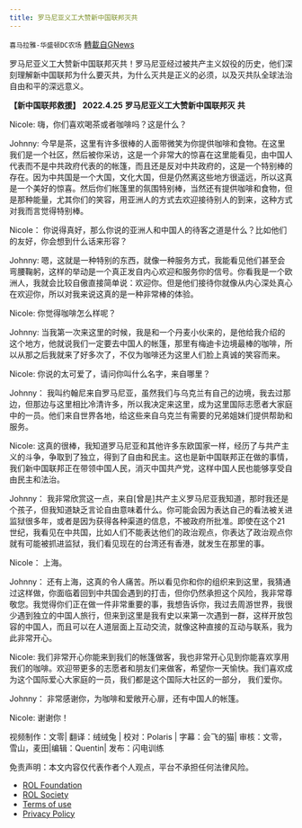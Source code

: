 ```yaml
---
title: 罗马尼亚义工大赞新中国联邦灭共
---
```

`喜马拉雅-华盛顿DC农场` [轉載自GNews](https://gnews.org/zh-hans/2444564/)

罗马尼亚义工大赞新中国联邦灭共！罗马尼亚经过被共产主义奴役的历史，他们深刻理解新中国联邦为什么要灭共，为什么灭共是正义的必须，以及灭共队全球法治自由和平的深远意义。
  
**【新中国联邦救援】** **2022.4.25** **罗马尼亚义工大赞新中国联邦灭** **共**
 
Nicole: 嗨，你们喜欢喝茶或者咖啡吗？这是什么？
 
Johnny: 今早是茶，这里有许多很棒的人面带微笑为你提供咖啡和食物。在这里我们是一个社区，然后被你采访，这是一个非常大的惊喜在这里能看见，由中国人代表而不是中共政府代表的的帐篷，而且还是反对中共政府的，这是一个特别棒的存在。因为中共国是一个大国，文化大国，但是仍然离这些地方很遥远，所以这真是一个美好的惊喜。然后你们帐篷里的氛围特别棒，当然还有提供咖啡和食物，但是那种能量，尤其你们的笑容，用亚洲人的方式去欢迎接待别人的到来，这种方式对我而言觉得特别棒。
 
Nicole： 你说得真好，那么你说的亚洲人和中国人的待客之道是什么？比如他们的友好，你会想到什么话来形容？
 
Johnny: 嗯，这就是一种特别的东西，就像一种服务方式，我能看见他们甚至会弯腰鞠躬，这样的举动是一个真正发自内心欢迎和服务你的信号。你看我是一个欧洲人，我就会比较自傲直接简单说：欢迎你。但是他们接待你就像从内心深处真心在欢迎你，所以对我来说这真的是一种非常棒的体验。
 
Nicole: 你觉得咖啡怎么样呢？
 
Johnny: 当我第一次来这里的时候，我是和一个丹麦小伙来的，是他给我介绍的这个地方，他就说我们一定要去中国人的帐篷，那里有梅迪卡边境最棒的咖啡，所以从那之后我就来了好多次了，不仅为咖啡还为这里人们脸上真诚的笑容而来。
 
Nicole: 你说的太可爱了，请问你叫什么名字，来自哪里？
 
Johnny： 我叫约翰尼来自罗马尼亚，虽然我们与乌克兰有自己的边境，我去过那边，但那边与这里相比冷清许多，所以我决定来这里，成为这里国际志愿者大家庭中的一员。他们来自世界各地，给这些来自乌克兰有需要的兄弟姐妹们提供帮助和服务。
 
Nicole: 这真的很棒，我知道罗马尼亚和其他许多东欧国家一样，经历了与共产主义的斗争，争取到了独立，得到了自由和民主。这也是新中国联邦正在做的事情，我们新中国联邦正在带领中国人民，消灭中国共产党，这样中国人民也能够享受自由民主和法治。
 
Johnny： 我非常欣赏这一点，来自[曾是]共产主义罗马尼亚我知道，那时我还是个孩子，但我知道缺乏言论自由意味着什么。你可能会因为表达自己的看法被关进监狱很多年，或者是因为获得各种渠道的信息，不被政府所批准。即使在这个21世纪，我看见在中共国，比如人们不能表达他们的政治观点，你表达了政治观点你就有可能被抓进监狱，我们看见现在的台湾还有香港，就发生在那里的事。
 
Nicole： 上海。
 
Johnny： 还有上海，这真的令人痛苦。所以看见你和你的组织来到这里，我猜通过这样做，你面临着回到中共国会遇到的打击，但你仍然承担这个风险，我非常尊敬您。我觉得你们正在做一件非常重要的事，我想告诉你，我过去周游世界，我很少遇到独立的中国人旅行，但来到这里是我有史以来第一次遇到一群，这样开放包容的中国人，而且可以在人道层面上互动交流，就像这种直接的互动与联系，我为此非常开心。
 
Nicole: 我们非常开心你能来到我们的帐篷做客，我也非常开心见到你能喜欢享用我们的咖啡。欢迎带更多的志愿者和朋友们来做客，希望你一天愉快。我们喜欢成为这个国际爱心大家庭的一员，我们都是这个国际大社区的一部分， 我们爱你。
 
Johnny： 非常感谢你，为咖啡和爱敞开心扉，还有中国人的帐篷。
 
Nicole: 谢谢你！

视频制作：文零| 翻译：绒绒兔 | 校对：Polaris | 字幕：会飞的猫| 审核：文零，雪山，麦田|编辑：Quentin| 发布：闪电训练

免责声明：本文内容仅代表作者个人观点，平台不承担任何法律风险。
  
- [ROL Foundation](https://rolfoundation.org/)
- [ROL Society](https://rolsociety.org/)
- [Terms of use](https://gnews.org/terms-of-use-3/)
- [Privacy Policy](https://gnews.org/privacy-policy/)
